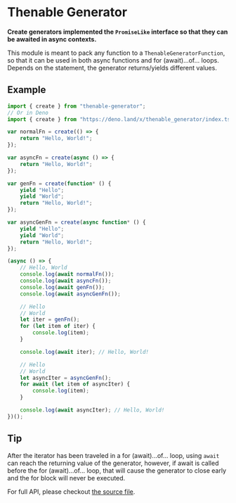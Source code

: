 # Thenable Generator

**Create generators implemented the `PromiseLike` interface so that they can**
**be awaited in async contexts.**

This module is meant to pack any function to a `ThenableGeneratorFunction`, so 
that it can be used in both async functions and for (await)...of... loops. 
Depends on the statement, the generator returns/yields different values.

## Example

```typescript
import { create } from "thenable-generator";
// Or in Deno
import { create } from "https://deno.land/x/thenable_generator/index.ts";

var normalFn = create(() => {
    return "Hello, World!";
});

var asyncFn = create(async () => {
    return "Hello, World!";
});

var genFn = create(function* () {
    yield "Hello";
    yield "World";
    return "Hello, World!";
});

var asyncGenFn = create(async function* () {
    yield "Hello";
    yield "World";
    return "Hello, World!";
});

(async () => {
    // Hello, World
    console.log(await normalFn());
    console.log(await asyncFn());
    console.log(await genFn());
    console.log(await asyncGenFn());

    // Hello
    // World
    let iter = genFn();
    for (let item of iter) {
        console.log(item);
    }

    console.log(await iter); // Hello, World!

    // Hello
    // World
    let asyncIter = asyncGenFn();
    for await (let item of asyncIter) {
        console.log(item);
    }

    console.log(await asyncIter); // Hello, World!
})();
```

## Tip

After the iterator has been traveled in a for (await)...of... loop, using `await`
can reach the returning value of the generator, however, if await is called 
before the for (await)...of... loop, that will cause the generator to close 
early and the for block will never be executed.

For full API, please checkout [the source file](./index.ts).
